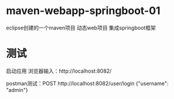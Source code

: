 ﻿# maven-webapp-springboot-01

eclipse创建的一个maven项目
 动态web项目
 集成springboot框架

  
# 测试
启动应用
浏览器输入：http://localhost:8082/

postman测试：POST http://localhost:8082/user/login
            {"username": "admin"}
